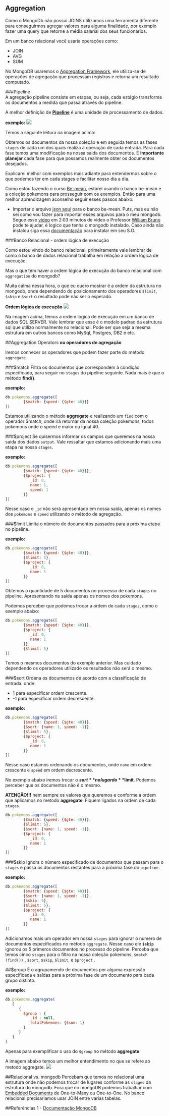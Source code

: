 ## Aggregation

Como o MongoDb não possui JOINS utilizamos uma ferramenta diferente para conseguirmos agregar valores para alguma finalidade, por exemplo fazer uma query que retorne a média salarial dos seus funcionários.

Em um banco relacional você usaria operações como:

- JOIN
- AVG
- SUM

No MongoDB usaremos o [Aggregation Framework](https://docs.mongodb.org/manual/core/aggregation-pipeline/), ele utiliza-se de operações de agregação que processam registros e retorna um resultado computado.

###Pipeline    
A agregação pipeline consiste em etapas, ou seja, cada estágio transforma os documentos a medida que passa através do pipeline. 

A melhor definição de [**Pipeline**](https://docs.mongodb.org/manual/core/aggregation-pipeline/#pipeline) é uma unidade de processamento de dados.

**exemplo:**
![](https://github.com/souzacristsf/MongoDb-ebook/blob/master/src/images/pipeline_mongodb.png)

Temos a seguinte leitura na imagem acima:

Obtemos os documentos da nossa coleção e em seguida temos as fases `stages` de cada um dos quais realiza a operação de cada entrada. Para cada fase temos uma modificação na nossa saida dos documentos. É **importante planejar** cada fase para que possamos realmente obter os documentos desejados.

Explicarei melhor com exemplos mais adiante para entendermos sobre o que podemos ter em cada stages e facilitar nosso dia a dia. 

Como estou fazendo o curso [Be-mean](https://www.youtube.com/watch?v=leYxsEAL_yY), estarei usando o banco be-mean e a coleção pokemons para prosseguir com os exemplos. 
Então para uma melhor aprendizagem aconselho seguir esses passos abaixo:

- Importar o arquivo [json aqui](https://github.com/Webschool-io/MongoDb-ebook/blob/master/src/data/pokemons.json) para o banco be-mean. Puts, mas eu não sei como vou fazer para importar esses arquivos para o meu mongodb. Segue esse [video](https://www.youtube.com/watch?v=1eHc8reT_Vk) em 2:03 minutos de video o Professor [William Bruno]( https://github.com/wbruno ) pode te ajudar, é logico que tenha o mongodb instalado. Caso ainda não instalou siga essa [documentação](https://docs.mongodb.org/manual/tutorial/install-mongodb-on-ubuntu/) para instalar em seu S.O.


###Banco Relacional - ordem lógica de execução

Como estou vindo do banco relacional, primeiramente vale lembrar de como o banco de dados relacional trabalha em relação a ordem lógica de execução.

Mas o que tem haver a ordem lógica de execução do banco relacional com `aggregation` do mongodb?

Muita calma nessa hora, o que eu quero mostrar é a ordem da estrutura no mongodb, onde dependendo do posicionamento dos operadores `$limit`, `$skip` e `$sort` o resultado pode não ser o esperado. 

**Ordem lógica de execução**
![](http://4.bp.blogspot.com/-1f9bRPl9YA8/UDTDQ8eJaFI/AAAAAAAAAGY/6G8iMVTJDtg/s1600/post4.png)

Na imagem acima, temos a ordem lógica de execução em um banco de dados SQL SERVER. Vale lembrar que esse é o modelo padrao da estrutura sql que utilizo normalmente no relacional. Pode ser que seja a mesma estrutura em outros bancos como MySql, Postgres, DB2 e etc.


##Aggregation Operators
**ou operadores de agregação**

Iremos conhecer os operadores que podem fazer parte do método `aggregate`.

###$match 
Filtra os documentos que correspondem à condição especificada, para seguir no `stages` do pipeline seguinte. Nada mais é que o método **find()**.

**exemplo:**
```js
db.pokemons.aggregate([
        {$match: {speed: {$gte: 40}}}
])
```
Estamos utilizando o método **aggregate** e realizando um `find` com o operador $match, onde irá retornar da nossa coleção pokemons, todos pokemons onde o speed e maior ou igual 40.

###$project
Se quisermos informar os campos que queremos na nossa saida dos dados `output`. Vale ressaltar que estamos adicionando mais uma etapa na nossa `stages`.

**exemplo:**
```js
db.pokemons.aggregate([
        {$match: {speed: {$gte: 40}}},
        {$project: { 
           _id: 0,
           name: 1, 
           speed: 1	
        }}
])
```
Nesse caso o `_id` não será apresentado em nossa saida, apenas os nomes dos `pokemons` e `speed` utilizando o método de agregação.


###$limit
Limita o número de documentos passados ​​para a próxima etapa no pipeline.

**exemplo:**
```js
db.pokemons.aggregate([
        {$match: {speed: {$gte: 40}}},
        {$limit: 5},
        {$project: { 
           _id: 0,
           name: 1
        }}
])
```
Obtemos a quantidade de 5 documentos no processo de cada `stages` no pipeline. Apresentando na saida apenas os nomes dos pokemons.

Podemos perceber que podemos trocar a ordem de cada `stages`, como o exemplo abaixo:
```js
db.pokemons.aggregate([
        {$match: {speed: {$gte: 40}}},
        {$project: { 
           _id: 0,
           name: 1
        }},
        {$limit: 5}
])
```
Temos o mesmos documentos do exemplo anterior. Mas cuidado dependendo os operadores utilizado os resultados não será o mesmo.

###$sort
Ordena os documentos de acordo com a classificação de entrada. onde:
- 1 para especificar ordem crescente.
- -1 para especificar ordem decrescente.

**exemplo:**
```js
db.pokemons.aggregate([
        {$match: {speed: {$gte: 40}}},
        {$sort: {name: 1, speed: -1}},
        {$limit: 5},
        {$project: { 
           _id: 0,
           name: 1
        }}
])
```
Nesse caso estamos ordenando os documentos, onde `name` em ordem crescente e `speed` em ordem decrescente.

No exemplo abaixo iremos trocar o **$sort** no lugar do **$limit**. Podemos perceber que os documentos não é o mesmo. 

**ATENÇÂO!!!** nem sempre os valores que queremos e conforme a ordem que aplicamos no metodo **aggregate**. Fiquem ligados na ordem de cada `stages`.

```js
db.pokemons.aggregate([
        {$match: {speed: {$gte: 40}}},
        {$limit: 5},
        {$sort: {name: 1, speed: -1}},
        {$project: { 
           _id: 0,
           name: 1
        }}
])
```

###$skip
Ignora o número especificado de documentos que passam para o `stages` e passa os documentos restantes para a próxima fase do `pipeline`. 

**exemplo:**
```js
db.pokemons.aggregate([
        {$match: {speed: {$gte: 40}}},
        {$sort: {name: 1, speed: -1}},
        {$skip: 5},
        {$limit: 5},
        {$project: { 
           _id: 0,
           name: 1
        }}
])
```
Adicionamos mais um operador em nossa `stages` para ignorar o numero de documentos especificados no método `aggregate`. Nesse caso ele **`$skip`** ignorou os 5 primeros documentos no processo do pipeline. Perceba que temos cinco `stages` para o filtro na nossa coleção pokemons, `$match (find())` , `$sort`, `$skip`, `$limit`, e `$project` . 


##$group
É o agrupamendo de documentos por alguma expressão especificada e saídas para a próxima fase de um documento para cada grupo distinto.

**exemplo:**
```js
db.pokemons.aggregate(
   [
      {
        $group : {
           _id : null,
           totalPokemons: {$sum: 1}
        }
      }
   ]
)
```
Apenas para exemplificar o uso do `$group` no método **aggregate**.

A imagem abaixo temos um melhor entendimento no que se refere ao metodo aggregate. 
![](https://docs.mongodb.org/manual/_images/aggregation-pipeline.png)


##Relacional vs. mongodb
Percebam que temos no relacional uma estrutura onde não podemos trocar de lugares conforme as `stages` da estrutura do mongodb.
Fora que no mongoDB podemos trabalhar com [Embedded Documents](https://docs.mongodb.org/v3.0/tutorial/model-embedded-one-to-many-relationships-between-documents/) de One-to-Many ou One-to-One. 
No banco relacional precisariamos usar JOIN entre varias tabelas.


##Referências
1 - [Documentação MongoDB](https://docs.mongodb.org/manual/meta/aggregation-quick-reference/)












